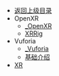 - [返回上级目录](../_sidebar.md)
- OpenXR
    - [_OpenXR](OpenXR/_OpenXR.md)
    - [XRRig](OpenXR/XRRig.md)
- Vuforia
    - [_Vuforia](Vuforia/_Vuforia.md)
    - [基础介绍](Vuforia/基础介绍.md)
- [XR](XR.md)